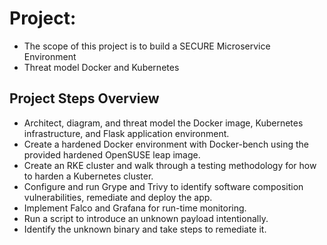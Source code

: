 # Project: 
* The scope of this project is to build a SECURE Microservice Environment* Threat model Docker and Kubernetes 

## Project Steps Overview
-    Architect, diagram, and threat model the Docker image, Kubernetes infrastructure, and Flask application environment.
-    Create a hardened Docker environment with Docker-bench using the provided hardened OpenSUSE leap image.
-    Create an RKE cluster and walk through a testing methodology for how to harden a Kubernetes cluster.
-    Configure and run Grype and Trivy to identify software composition vulnerabilities, remediate and deploy the app.
-    Implement Falco and Grafana for run-time monitoring.
-    Run a script to introduce an unknown payload intentionally.
-    Identify the unknown binary and take steps to remediate it.

